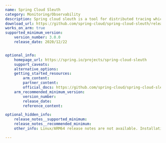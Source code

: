 ```yaml
---
name: Spring Cloud Sleuth
category: Monitoring/Observability
description: Spring cloud sleuth is a tool for distributed tracing which is a key aspect of monitoring and observability in cloud-native applications.
download_url: https://github.com/spring-cloud/spring-cloud-sleuth/releases
works_on_arm: true
supported_minimum_version:
    version_number: 3.0.0
    release_date: 2020/12/22


optional_info:
    homepage_url: https://spring.io/projects/spring-cloud-sleuth
    support_caveats:
    alternative_options:
    getting_started_resources:
        arm_content:
        partner_content:
        official_docs: https://github.com/spring-cloud/spring-cloud-sleuth?tab=readme-ov-file#building
    arm_recommended_minimum_version:
        version_number:
        release_date:
        reference_content:

optional_hidden_info:
    release_notes__supported_minimum:
    release_notes__recommended_minimum:
    other_info: Linux/ARM64 release notes are not available. Installation and Testing were done using released tar files.

---
```

